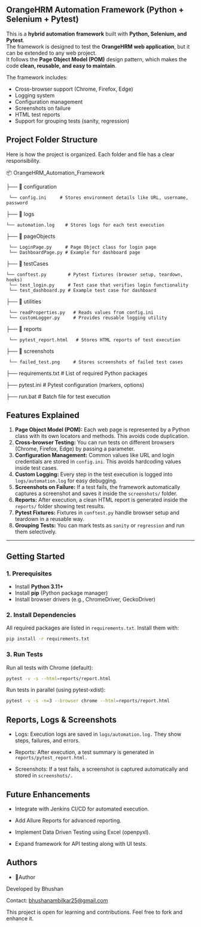 
## OrangeHRM Automation Framework (Python + Selenium + Pytest)

This is a **hybrid automation framework** built with **Python, Selenium, and Pytest**.  
The framework is designed to test the **OrangeHRM web application**, but it can be extended to any web project.  
It follows the **Page Object Model (POM)** design pattern, which makes the code **clean, reusable, and easy to maintain**.  


The framework includes:
- Cross-browser support (Chrome, Firefox, Edge)
- Logging system
- Configuration management
- Screenshots on failure
- HTML test reports
- Support for grouping tests (sanity, regression)

 ## Project Folder Structure
Here is how the project is organized. Each folder and file has a clear responsibility.

📦 OrangeHRM_Automation_Framework

├── 📂 configuration
    
     └── config.ini     # Stores environment details like URL, username, password

├── 📂 logs

    └── automation.log    # Stores logs for each test execution

├── 📂 pageObjects

     └── LoginPage.py     # Page Object class for login page
     └── DashboardPage.py # Example for dashboard page

├── 📂 testCases


    └── conftest.py        # Pytest fixtures (browser setup, teardown, hooks)
     └── test_login.py     # Test case that verifies login functionality
     └── test_dashboard.py # Example test case for dashboard

├── 📂 utilities
     
     └── readProperties.py   # Reads values from config.ini
     └── customLogger.py     # Provides reusable logging utility

├── 📂 reports

     └── pytest_report.html   # Stores HTML reports of test execution

├── 📂 screenshots

     └── failed_test.png     # Stores screenshots of failed test cases

├── requirements.txt    # List of required Python packages


├── pytest.ini     # Pytest configuration (markers, options)

├── run.bat         # Batch file for test execution
## Features Explained
1. **Page Object Model (POM):** Each web page is represented by a Python class with its own locators and methods. This avoids code duplication.  
2. **Cross-browser Testing:** You can run tests on different browsers (Chrome, Firefox, Edge) by passing a parameter.  
3. **Configuration Management:** Common values like URL and login credentials are stored in `config.ini`. This avoids hardcoding values inside test cases.  
4. **Custom Logging:** Every step in the test execution is logged into `logs/automation.log` for easy debugging.  
5. **Screenshots on Failure:** If a test fails, the framework automatically captures a screenshot and saves it inside the `screenshots/` folder.  
6. **Reports:** After execution, a clean HTML report is generated inside the `reports/` folder showing test results.  
7. **Pytest Fixtures:** Fixtures in `conftest.py` handle browser setup and teardown in a reusable way.  
8. **Grouping Tests:** You can mark tests as `sanity` or `regression` and run them selectively.  

---
## Getting Started

### 1. Prerequisites
- Install **Python 3.11+**  
- Install **pip** (Python package manager)  
- Install browser drivers (e.g., ChromeDriver, GeckoDriver)  

### 2. Install Dependencies
All required packages are listed in `requirements.txt`. Install them with:
```bash
pip install -r requirements.txt

```

### 3. Run Tests
Run all tests with Chrome (default):
```bash
pytest -v -s --html=reports/report.html
```

Run tests in parallel (using pytest-xdist):

```bash 
pytest -v -s -n=3 --browser chrome --html=reports/report.html
```



## Reports, Logs & Screenshots

- Logs: Execution logs are saved in `logs/automation.log.` They show steps, failures, and errors.

- Reports: After execution, a test summary is generated in `reports/pytest_report.html.`

- Screenshots: If a test fails, a screenshot is captured automatically and stored in `screenshots/.`

## Future Enhancements

- Integrate with Jenkins CI/CD for automated execution.

- Add Allure Reports for advanced reporting.

- Implement Data Driven Testing using Excel (openpyxl).

- Expand framework for API testing along with UI tests.
## Authors

- 👨‍Author

Developed by Bhushan 

Contact: bhushanambilkar25@gmail.com

This project is open for learning and contributions. Feel free to fork and enhance it.
